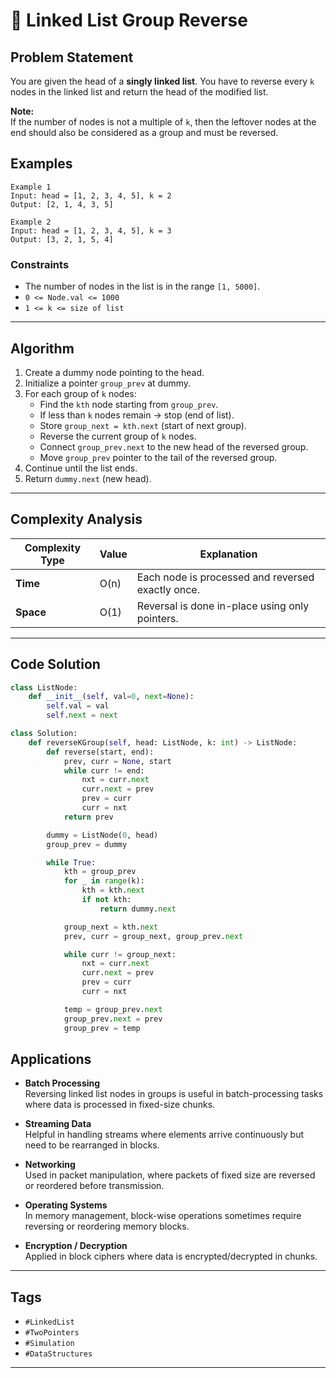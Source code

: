 # 🔄 Linked List Group Reverse

## Problem Statement

You are given the head of a **singly linked list**. You have to reverse every `k` nodes in the linked list and return the head of the modified list.

**Note:**  
If the number of nodes is not a multiple of `k`, then the leftover nodes at the end should also be considered as a group and must be reversed.

## Examples
```text
Example 1
Input: head = [1, 2, 3, 4, 5], k = 2
Output: [2, 1, 4, 3, 5]

Example 2
Input: head = [1, 2, 3, 4, 5], k = 3
Output: [3, 2, 1, 5, 4]
```
### Constraints
- The number of nodes in the list is in the range `[1, 5000]`.
- `0 <= Node.val <= 1000`
- `1 <= k <= size of list`

---
## Algorithm

1. Create a dummy node pointing to the head.  
2. Initialize a pointer `group_prev` at dummy.  
3. For each group of `k` nodes:  
   - Find the `kth` node starting from `group_prev`.  
   - If less than `k` nodes remain → stop (end of list).  
   - Store `group_next = kth.next` (start of next group).  
   - Reverse the current group of `k` nodes.  
   - Connect `group_prev.next` to the new head of the reversed group.  
   - Move `group_prev` pointer to the tail of the reversed group.  
4. Continue until the list ends.  
5. Return `dummy.next` (new head).  

---
## Complexity Analysis

| Complexity Type   | Value  | Explanation |
|-------------------|--------|-------------|
| **Time**          | O(n)   | Each node is processed and reversed exactly once. |
| **Space**         | O(1)   | Reversal is done in-place using only pointers.   |

---

## Code Solution

```python
class ListNode:
    def __init__(self, val=0, next=None):
        self.val = val
        self.next = next

class Solution:
    def reverseKGroup(self, head: ListNode, k: int) -> ListNode:
        def reverse(start, end):
            prev, curr = None, start
            while curr != end:
                nxt = curr.next
                curr.next = prev
                prev = curr
                curr = nxt
            return prev

        dummy = ListNode(0, head)
        group_prev = dummy

        while True:
            kth = group_prev
            for _ in range(k):
                kth = kth.next
                if not kth:
                    return dummy.next

            group_next = kth.next
            prev, curr = group_next, group_prev.next

            while curr != group_next:
                nxt = curr.next
                curr.next = prev
                prev = curr
                curr = nxt

            temp = group_prev.next
            group_prev.next = prev
            group_prev = temp
```
## Applications

- **Batch Processing**  
  Reversing linked list nodes in groups is useful in batch-processing tasks where data is processed in fixed-size chunks.

- **Streaming Data**  
  Helpful in handling streams where elements arrive continuously but need to be rearranged in blocks.

- **Networking**  
  Used in packet manipulation, where packets of fixed size are reversed or reordered before transmission.

- **Operating Systems**  
  In memory management, block-wise operations sometimes require reversing or reordering memory blocks.

- **Encryption / Decryption**  
  Applied in block ciphers where data is encrypted/decrypted in chunks.
---
## Tags

- `#LinkedList`
- `#TwoPointers`
- `#Simulation`
- `#DataStructures`
---
